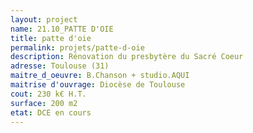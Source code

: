 ```yaml
---
layout: project
name: 21.10_PATTE D'OIE
title: patte d'oie
permalink: projets/patte-d-oie
description: Rénovation du presbytère du Sacré Coeur
adresse: Toulouse (31)
maitre_d_oeuvre: B.Chanson + studio.AQUI
maitrise d'ouvrage: Diocèse de Toulouse
cout: 230 k€ H.T.
surface: 200 m2
etat: DCE en cours
---
```

